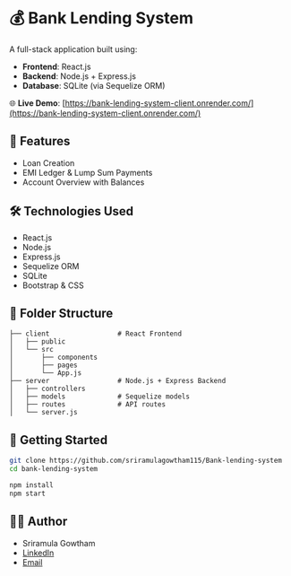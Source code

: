 # 💰 Bank Lending System

A full-stack application built using:

- **Frontend**: React.js
- **Backend**: Node.js + Express.js
- **Database**: SQLite (via Sequelize ORM)

🌐 **Live Demo**: [https://bank-lending-system-client.onrender.com/](https://bank-lending-system-client.onrender.com/)

## 📌 Features

- Loan Creation
- EMI Ledger & Lump Sum Payments
- Account Overview with Balances

## 🛠 Technologies Used

- React.js
- Node.js
- Express.js
- Sequelize ORM
- SQLite
- Bootstrap & CSS

## 📂 Folder Structure

```
├── client                 # React Frontend
│   ├── public
│   └── src
│       ├── components
│       ├── pages
│       └── App.js
├── server                 # Node.js + Express Backend
│   ├── controllers
│   ├── models             # Sequelize models
│   ├── routes             # API routes
│   └── server.js
```

## 🚀 Getting Started

```bash
git clone https://github.com/sriramulagowtham115/Bank-lending-system
cd bank-lending-system

npm install
npm start
```

## 👨‍💻 Author

- Sriramula Gowtham  
- [LinkedIn](https://www.linkedin.com/in/gowtham-sriramula-792307320/)  
- [Email](mailto:sriramulagowtham115@gmail.com)